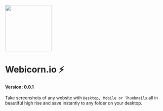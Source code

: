 <img src="https://github.com/monetizedesign/webshots/blob/master/app/images/logo.png?raw=true" style="width: 150px;" />

# Webicorn.io ⚡
#### Version: 0.0.1

Take screenshots of any website with `Desktop, Mobile or Thumbnails` all in beautiful high rise and save instantly to any folder on your desktop.